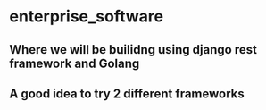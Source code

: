 # enterprise_software

## Where we will be builidng using django rest framework and Golang 

## A good idea to try 2 different frameworks